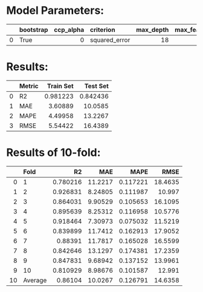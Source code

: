 # Model Parameters: 
|    | bootstrap   |   ccp_alpha | criterion     |   max_depth |   max_features | max_leaf_nodes   | max_samples   |   min_impurity_decrease |   min_samples_leaf |   min_samples_split |   min_weight_fraction_leaf | monotonic_cst   |   n_estimators | n_jobs   | oob_score   |   random_state |   verbose | warm_start   |
|---:|:------------|------------:|:--------------|------------:|---------------:|:-----------------|:--------------|------------------------:|-------------------:|--------------------:|---------------------------:|:----------------|---------------:|:---------|:------------|---------------:|----------:|:-------------|
|  0 | True        |           0 | squared_error |          18 |              1 |                  |               |                       0 |                  1 |                   2 |                          0 |                 |            200 |          | False       |             21 |         0 | False        |

# Results: 
|    | Metric   |   Train Set |   Test Set |
|---:|:---------|------------:|-----------:|
|  0 | R2       |    0.981223 |   0.842436 |
|  1 | MAE      |    3.60889  |  10.0585   |
|  2 | MAPE     |    4.49958  |  13.2267   |
|  3 | RMSE     |    5.54422  |  16.4389   |

# Results of 10-fold: 
|    | Fold    |       R2 |      MAE |     MAPE |    RMSE |
|---:|:--------|---------:|---------:|---------:|--------:|
|  0 | 1       | 0.780216 | 11.2217  | 0.117221 | 18.4635 |
|  1 | 2       | 0.926831 |  8.24805 | 0.111987 | 10.997  |
|  2 | 3       | 0.864031 |  9.90529 | 0.105653 | 16.1095 |
|  3 | 4       | 0.895639 |  8.25312 | 0.116958 | 10.5776 |
|  4 | 5       | 0.918464 |  7.30973 | 0.075032 | 11.5219 |
|  5 | 6       | 0.839899 | 11.7412  | 0.162913 | 17.9052 |
|  6 | 7       | 0.88391  | 11.7817  | 0.165028 | 16.5599 |
|  7 | 8       | 0.842646 | 13.1297  | 0.174381 | 17.2359 |
|  8 | 9       | 0.847831 |  9.68942 | 0.137152 | 13.9961 |
|  9 | 10      | 0.810929 |  8.98676 | 0.101587 | 12.991  |
| 10 | Average | 0.86104  | 10.0267  | 0.126791 | 14.6358 |
